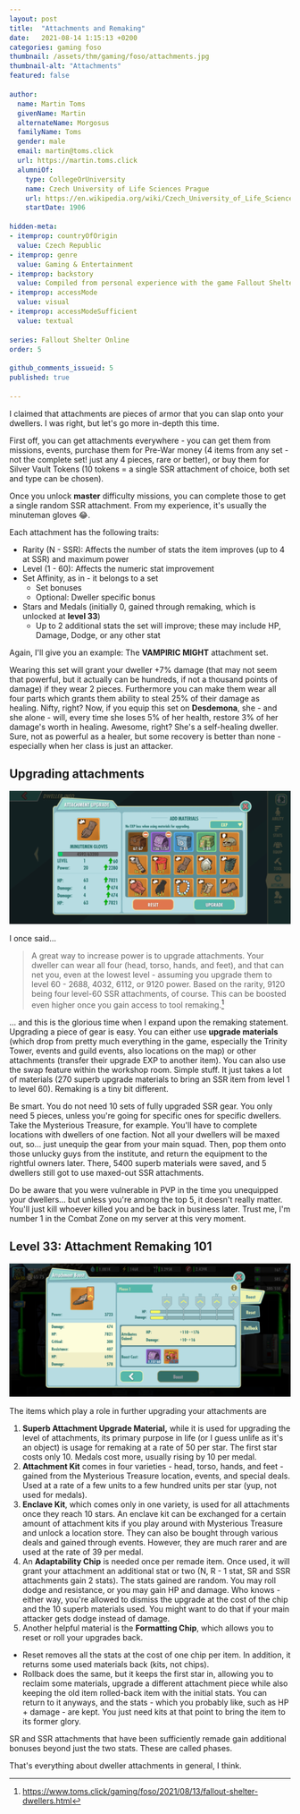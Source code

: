 ```yaml
---
layout: post
title:  "Attachments and Remaking"
date:   2021-08-14 1:15:13 +0200
categories: gaming foso
thumbnail: /assets/thm/gaming/foso/attachments.jpg
thumbnail-alt: "Attachments"
featured: false

author:
  name: Martin Toms
  givenName: Martin
  alternateName: Morgosus
  familyName: Toms
  gender: male
  email: martin@toms.click
  url: https://martin.toms.click
  alumniOf:
    type: CollegeOrUniversity
    name: Czech University of Life Sciences Prague
    url: https://en.wikipedia.org/wiki/Czech_University_of_Life_Sciences_Prague
    startDate: 1906

hidden-meta:
- itemprop: countryOfOrigin
  value: Czech Republic
- itemprop: genre
  value: Gaming & Entertainment
- itemprop: backstory
  value: Compiled from personal experience with the game Fallout Shelter Online
- itemprop: accessMode
  value: visual
- itemprop: accessModeSufficient
  value: textual

series: Fallout Shelter Online
order: 5

github_comments_issueid: 5
published: true

---
```


I claimed that attachments are pieces of armor that you can slap onto your dwellers. I was right, but let's go more in-depth this time.

First off, you can get attachments everywhere - you can get them from missions, events, purchase them for Pre-War money (4 items from any set - not the complete set! just any 4 pieces, rare or better), or buy them for Silver Vault Tokens (10 tokens = a single SSR attachment of choice, both set and type can be chosen).

Once you unlock **master** difficulty missions, you can complete those to get a single random SSR attachment. From my experience, it's usually the minuteman gloves 😂.

Each attachment has the following traits:
- Rarity (N - SSR): Affects the number of stats the item improves (up to 4 at SSR) and maximum power
- Level (1 - 60): Affects the numeric stat improvement
- Set Affinity, as in - it belongs to a set
    - Set bonuses
    - Optional: Dweller specific bonus
- Stars and Medals (initially 0, gained through remaking, which is unlocked at **level 33**)
    - Up to 2 additional stats the set will improve; these may include HP, Damage, Dodge, or any other stat

Again, I'll give you an example: The **VAMPIRIC MIGHT** attachment set.

Wearing this set will grant your dweller +7% damage (that may not seem that powerful, but it actually can be hundreds, if not a thousand points of damage) if they wear 2 pieces. Furthermore you can make them wear all four parts which grants them ability to steal 25% of their damage as healing. Nifty, right? Now, if you equip this set on **Desdemona**, she - and she alone - will, every time she loses 5% of her health, restore 3% of her damage's worth in healing. Awesome, right? She's a self-healing dweller. Sure, not as powerful as a healer, but some recovery is better than none - especially when her class is just an attacker.

## Upgrading attachments

![Upgrading attachments](/assets/thm/gaming/foso/upgrade.jpg)

I once said...
> A great way to increase power is to upgrade attachments. Your dweller can wear all four (head, torso, hands, and feet), and that can net you, even at the lowest level - assuming you upgrade them to level 60 - 2688, 4032, 6112, or 9120 power. Based on the rarity, 9120 being four level-60 SSR attachments, of course. This can be boosted even higher once you gain access to tool remaking.[^1]

... and this is the glorious time when I expand upon the remaking statement. Upgrading a piece of gear is easy. You can either use **upgrade materials** (which drop from pretty much everything in the game, especially the Trinity Tower, events and guild events, also locations on the map) or other attachments (transfer their upgrade EXP to another item). You can also use the swap feature within the workshop room. Simple stuff. It just takes a lot of materials (270 superb upgrade materials to bring an SSR item from level 1 to level 60). Remaking is a tiny bit different.

Be smart. You do not need 10 sets of fully upgraded SSR gear. You only need 5 pieces, unless you're going for specific ones for specific dwellers. Take the Mysterious Treasure, for example. You'll have to complete locations with dwellers of one faction. Not all your dwellers will be maxed out, so... just unequip the gear from your main squad. Then, pop them onto those unlucky guys from the institute, and return the equipment to the rightful owners later. There, 5400 superb materials were saved, and 5 dwellers still got to use maxed-out SSR attachments.

Do be aware that you were vulnerable in PVP in the time you unequipped your dwellers... but unless you're among the top 5, it doesn't really matter. You'll just kill whoever killed you and be back in business later. Trust me, I'm number 1 in the Combat Zone on my server at this very moment.

## Level 33: Attachment Remaking 101

![Remaking attachments](/assets/thm/gaming/foso/remake.jpg)

The items which play a role in further upgrading your attachments are
1. **Superb Attachment Upgrade Material,** while it is used for upgrading the level of attachments, its primary purpose in life (or I guess unlife as it's an object) is usage for remaking at a rate of 50 per star. The first star costs only 10. Medals cost more, usually rising by 10 per medal.
2. **Attachment Kit** comes in four varieties - head, torso, hands, and feet - gained from the Mysterious Treasure location, events, and special deals. Used at a rate of a few units to a few hundred units per star (yup, not used for medals).
3. **Enclave Kit**, which comes only in one variety, is used for all attachments once they reach 10 stars. An enclave kit can be exchanged for a certain amount of attachment kits if you play around with Mysterious Treasure and unlock a location store. They can also be bought through various deals and gained through events. However, they are much rarer and are used at the rate of 39 per medal.
4. An **Adaptability Chip** is needed once per remade item. Once used, it will grant your attachment an additional stat or two (N, R - 1 stat, SR and SSR attachments gain 2 stats). The stats gained are random. You may roll dodge and resistance, or you may gain HP and damage. Who knows - either way, you're allowed to dismiss the upgrade at the cost of the chip and the 10 superb materials used. You might want to do that if your main attacker gets dodge instead of damage.
5. Another helpful material is the **Formatting Chip**, which allows you to reset or roll your upgrades back.
- Reset removes all the stats at the cost of one chip per item. In addition, it returns some used materials back (kits, not chips).
- Rollback does the same, but it keeps the first star in, allowing you to reclaim some materials, upgrade a different attachment piece while also keeping the old item rolled-back item with the initial stats. You can return to it anyways, and the stats - which you probably like, such as HP + damage - are kept. You just need kits at that point to bring the item to its former glory.

SR and SSR attachments that have been sufficiently remade gain additional bonuses beyond just the two stats. These are called phases.

That's everything about dweller attachments in general, I think.

[^1]: https://www.toms.click/gaming/foso/2021/08/13/fallout-shelter-dwellers.html
